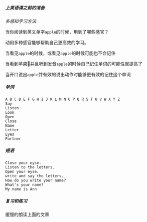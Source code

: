 ##### 上英语课之前的准备

*多感知学习方法*

当你阅读到英文单字`apple`的时候，用到了哪些感官？

动用多种感官能够帮助自己更高效的学习。

当看见`apple`的时候，或看见`apple`的时候可能也不会记住

当看到苹果🍎并且听到发音`apple`的时候自己记住单词的可能性就提高了

当开口说出`apple`并有效的说出动作时能够更有效的记住这个单词

##### 单词

```
A B C D E F G H I J K L M N O P Q R S T U V W X Y Z
Say
Listen
Look
Open
Close
Name
Letter
Eyes
Partner
```

##### 短语

```
Close your eyse.
Listen to the letters.
Open your eyse.
write and say the letters.
How do you write your name?
What's your name?
My name is Ann
```



##### 复习和练习

缓慢的朗读上面的文章

